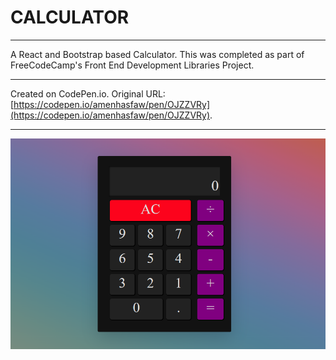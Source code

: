 # CALCULATOR
---

A React and Bootstrap based Calculator. This was completed as part of FreeCodeCamp's Front End Development Libraries Project.

---

Created on CodePen.io. Original URL: [https://codepen.io/amenhasfaw/pen/OJZZVRy](https://codepen.io/amenhasfaw/pen/OJZZVRy).

----

![Screenshot](https://github.com/amenhasfaw/Calculator-FCC/blob/master/Screenshot.png)

